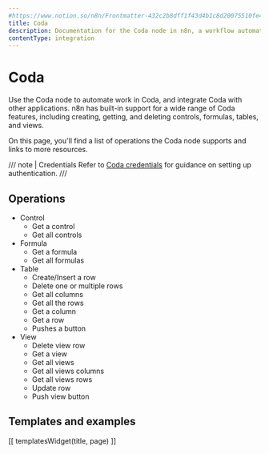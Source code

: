 ```yaml
---
#https://www.notion.so/n8n/Frontmatter-432c2b8dff1f43d4b1c8d20075510fe4
title: Coda
description: Documentation for the Coda node in n8n, a workflow automation platform. Includes details of operations and configuration, and links to examples and credentials information.
contentType: integration
---
```


# Coda

Use the Coda node to automate work in Coda, and integrate Coda with other applications. n8n has built-in support for a wide range of Coda features, including creating, getting, and deleting controls, formulas, tables, and views.

On this page, you'll find a list of operations the Coda node supports and links to more resources.

/// note | Credentials
Refer to [Coda credentials](/integrations/builtin/credentials/coda/) for guidance on setting up authentication. 
///

## Operations

* Control
    * Get a control
    * Get all controls
* Formula
    * Get a formula
    * Get all formulas
* Table
    * Create/Insert a row
    * Delete one or multiple rows
    * Get all columns
    * Get all the rows
    * Get a column
    * Get a row
    * Pushes a button
* View
    * Delete view row
    * Get a view
    * Get all views
    * Get all views columns
    * Get all views rows
    * Update row
    * Push view button

## Templates and examples

<!-- see https://www.notion.so/n8n/Pull-in-templates-for-the-integrations-pages-37c716837b804d30a33b47475f6e3780 -->
[[ templatesWidget(title, page) ]]
